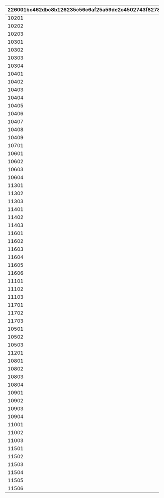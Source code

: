 |226001bc462dbc8b126235c56c6af25a59de2c4502743f8278ef4399eb0e3a0a|a12df8fd0719a6461aa01229c1c971907906faf22bf0391cb93368601fd5b025|1f0da9ead4845c4dce5376630e0933c0ab3397a0d929a4f110e2f99e2f7978a0|ebf7238feac348a821471a6c23d1ef0b2a9874e1e8c56f5b5647b0d83db08da8|ccffab0c87689e821d46597e17b20bd444c8affdf4e585817392b9cadcd76295|
| --- | --- | --- | --- | --- |
|10201|3|1|1|2|
|10202|3|2|2|2|
|10203|3|3|3|2|
|10301|10|4|4|2|
|10302|10|5|5|2|
|10303|10|6|6|2|
|10304|10|7|7|2|
|10401|20|8|8|2|
|10402|20|9|9|2|
|10403|20|10|10|2|
|10404|20|11|11|2|
|10405|20|12|12|2|
|10406|20|13|13|2|
|10407|20|14|14|2|
|10408|20|15|15|2|
|10409|20|16|16|2|
|10701|3|1|17|1|
|10601|3|2|18|1|
|10602|3|3|19|1|
|10603|3|4|20|1|
|10604|3|5|21|1|
|11301|10|6|22|1|
|11302|10|7|23|1|
|11303|10|8|24|1|
|11401|20|9|25|1|
|11402|20|10|26|1|
|11403|20|11|27|1|
|11601|20|12|28|1|
|11602|20|13|29|1|
|11603|20|14|30|1|
|11604|20|15|31|1|
|11605|20|16|32|1|
|11606|20|17|33|1|
|11101|20|18|34|1|
|11102|20|19|35|1|
|11103|20|20|36|1|
|11701|20|21|37|1|
|11702|20|22|38|1|
|11703|20|23|39|1|
|10501|3|1|40|3|
|10502|3|2|41|3|
|10503|3|3|42|3|
|11201|10|4|43|3|
|10801|10|5|44|3|
|10802|10|6|45|3|
|10803|10|7|46|3|
|10804|10|8|47|3|
|10901|20|9|48|3|
|10902|20|10|49|3|
|10903|20|11|50|3|
|10904|20|12|51|3|
|11001|20|13|52|3|
|11002|20|14|53|3|
|11003|20|15|54|3|
|11501|20|16|55|3|
|11502|20|17|56|3|
|11503|20|18|57|3|
|11504|20|19|58|3|
|11505|20|20|59|3|
|11506|20|21|60|3|